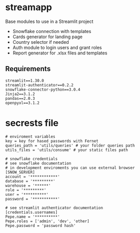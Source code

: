 # streamapp

Base modules to use in a Streamlit project

- Snowflake connection with templates
- Cards generator for landing page
- Country selector if needed
- Auth module to login users and grant roles
- Report generator for .xlsx files and templates

## Requirements

```
streamlit==1.30.0
streamlit-authenticator==0.2.2
snowflake-connector-python==3.0.4
Jinja2==3.1.2
pandas==2.0.3
openpyxl==3.1.2
```

# secrests file
```
# enviroment variables
key = key for hased passwords with Fernet
queries_path = 'utils/queries' # your folder queries path
utils_files = 'utils/consume' # your static files path

# snowflake credentials
# see snowflake documentation
# in development enviroments you can use external browser
[SNOW_SERVER]
account = '************'
database = '*********'
warehouse = '******'
role = '*********'
user = '**********'
password = '***********'

# see streamlit authenticator documentation
[credentials.usernames]
Pepe.name = '**********'
Pepe.roles = ['admin', 'dev', 'other]
Pepe.password = 'password hash' 
```